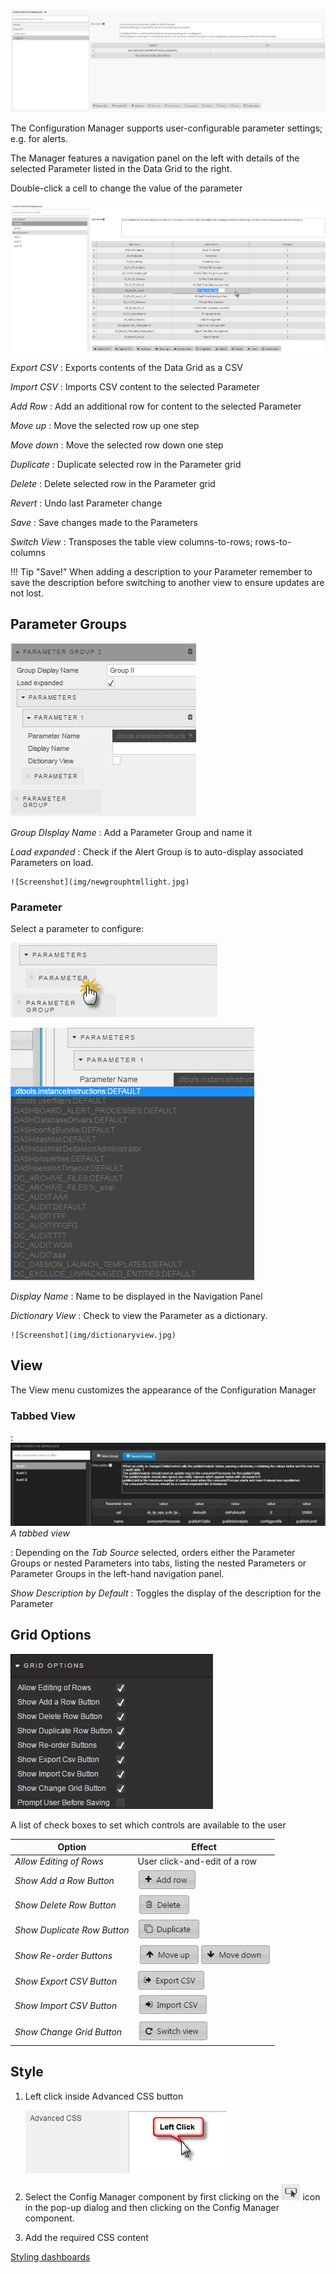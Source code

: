 ![Screenshot](img/configurationcomponent.jpg)

The Configuration Manager supports user-configurable parameter settings; e.g. for alerts.

The Manager features a navigation panel on the left with details of the selected Parameter listed in the Data Grid to the right.

Double-click a cell to change the value of the parameter

![Screenshot](img/selectconfigmanagercell.jpg)

_Export CSV_
: Exports contents of the Data Grid as a CSV

_Import CSV_
: Imports CSV content to the selected Parameter

_Add Row_ 
: Add an additional row for content to the selected Parameter

_Move up_ 
: Move the selected row up one step

_Move down_ 
: Move the selected row down one step

_Duplicate_ 
: Duplicate selected row in the Parameter grid

_Delete_ 
: Delete selected row in the Parameter grid

_Revert_ 
: Undo last Parameter change

_Save_ 
: Save changes made to the Parameters

_Switch View_ 
: Transposes the table view columns-to-rows; rows-to-columns

!!! Tip "Save!"
    When adding a description to your Parameter remember to save the description before switching to another view to ensure updates are not lost.

## Parameter Groups

![Screenshot](img/parametergroups.jpg)

_Group DIsplay Name_
: Add a Parameter Group and name it

_Load expanded_ 
: Check if the Alert Group is to auto-display associated Parameters on load.

    ![Screenshot](img/newgrouphtmllight.jpg)


### Parameter

Select a parameter to configure:

![Screenshot](img/addaparameter.jpg)

![Screenshot](img/selectparameter.jpg)


_Display Name_
: Name to be displayed in the Navigation Panel

_Dictionary View_
: Check to view the Parameter as a dictionary. 

    ![Screenshot](img/dictionaryview.jpg)


## View

The View menu customizes the appearance of the Configuration Manager

### Tabbed View

: ![Screenshot](img/tabbedgroup.jpg)  
_A tabbed view_

: Depending on the _Tab Source_ selected, orders either the Parameter Groups or nested Parameters into tabs, listing the nested Parameters or Parameter Groups in the left-hand navigation panel.

_Show Description by Default_
: Toggles the display of the description for the Parameter


## Grid Options

![Screenshot](img/gridoptions.jpg)

A list of check boxes to set which controls are available to the user

Option | Effect
------ | ------
_Allow Editing of Rows_ | User click-and-edit of a row
_Show Add a Row Button_ | ![Screenshot](img/addrow.jpg)
_Show Delete Row Button_ | ![Screenshot](img/deleterow.jpg)
_Show Duplicate Row Button_ | ![Screenshot](img/duplicaterow.jpg)
_Show Re-order Buttons_ | ![Screenshot](img/reorderbuttons.jpg)
_Show Export CSV Button_ | ![Screenshot](img/exportcsv.jpg)
_Show Import CSV Button_ | ![Screenshot](img/importcsv.jpg)
_Show Change Grid Button_ | ![Screenshot](img/switchview.jpg)

## Style

1. Left click inside Advanced CSS button

    ![Screenshot](img/leftclickcss.jpg)

2. Select the Config Manager component by first clicking on the ![Screenshot](img/cssselecticon.jpg) icon in the pop-up dialog and then clicking on the Config Manager component. 

3. Add the required CSS content

<i class="fa fa-hand-o-right"></i> [Styling dashboards](style)

